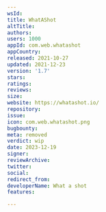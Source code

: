 ```yaml
---
wsId: 
title: WhatAShot
altTitle: 
authors: 
users: 1000
appId: com.web.whatashot
appCountry: 
released: 2021-10-27
updated: 2021-12-23
version: '1.7'
stars: 
ratings: 
reviews: 
size: 
website: https://whatashot.io/
repository: 
issue: 
icon: com.web.whatashot.png
bugbounty: 
meta: removed
verdict: wip
date: 2023-12-19
signer: 
reviewArchive: 
twitter: 
social: 
redirect_from: 
developerName: What a shot
features: 

---
```


